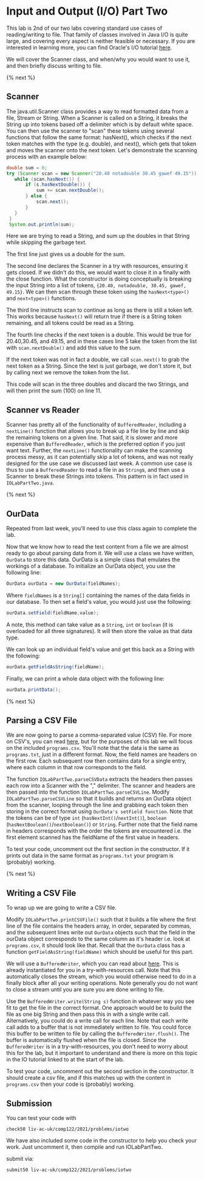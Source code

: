 # Input and Output (I/O) Part Two

This lab is 2nd of our two labs covering standard use cases of reading/writing to file. That family of classes involved in Java I/O is quite large, and covering every aspect is
neither feasible or necessary. If you are interested in learning more, you can find Oracle's I/O tutorial [here](https://docs.oracle.com/javase/tutorial/essential/io/).

We will cover the Scanner class, and when/why you would want to use it, and then briefly discuss writing to file.

{% next %}


## Scanner
The java.util.Scanner class provides a way to read formatted data from a file, Stream or String. When a Scanner is called on a String, it breaks the String
up into tokens based off a delimiter which is by default white space. You can then use the scanner to "scan" these tokens using several functions that follow the same format:
hasNext<type>(), which checks if the next token matches with the type (e.g. double), and next<type>(), which gets that token and moves the scanner onto the next token.
Let's demonstrate the scanning process with an example below:

```java
double sum = 0;    
try (Scanner scan = new Scanner("20.40 notadouble 30.45 gawef 49.15")) {
   while (scan.hasNext()) {
       if (s.hasNextDouble()) {
           sum += scan.nextDouble();
       } else {
           scan.next();
       }   
   }
 }
 System.out.println(sum);
```


Here we are trying to read a String, and sum up the doubles in that String while skipping the garbage text.


The first line just gives us a double for the sum.

The second line declares the Scanner in a try with resources, ensuring it gets closed. If we didn't do this, we would want to close it in a finally with the close function.
What the constructor is doing conceptually is breaking the input String into a list of tokens, `{20.40, notadouble, 30.45, gawef, 49.15}`.
We can then scan through these token using the `hasNext<type>()` and `next<type>()` functions.

The third line instructs scan to continue as long as there is still a token left. This works because `hasNext()` will return true if there is a String token remaining,
and all tokens could be read as a String. 

The fourth line checks if the next token is a double. This would be true for 20.40,30.45, and 49.15, and in these cases line 5 take the token from the list 
with `scan.nextDouble()` and add this value to the sum.

If the next token was not in fact a double, we call `scan.next()` to grab the next token as a String. Since the text is just garbage, we don't store it, but by calling
next we remove the token from the list.

This code will scan in the three doubles and discard the two Strings, and will then print the sum (100) on line 11.

## Scanner vs Reader

Scanner has pretty all of the functionality of `BufferedReader`, including a `nextLine()` function that allows you to break up a file line by line and skip the remaining tokens on
a given line. That said, it is slower and more expensive than `BufferedReader`, which is the preferred option if you just want text. Further, the `nextLine()` functionality
can make the scanning process messy, as it can potentially skip a lot of tokens, and was not really designed for the use case we discussed last week. A common
use case is thus to use a `BufferedReader` to read a file in as `String`s, and then use a Scanner to break these Strings into tokens. This pattern is in fact
used in `IOLabPartTwo.java`.

{% next %}

## OurData
Repeated from last week, you'll need to use this class again to complete the lab. 

Now that we know how to read the text content from a file we are almost ready to go about parsing data from it. We will use a class we have written, `OurData` to store this data. OurData is a simple class that emulates the workings of a database. To initialize an OurData object, you use the following line:
```java
OurData ourData = new OurData(fieldNames);
```
Where `fieldNames` is a `String[]` containing the names of the data fields in our database.
To then set a field's value, you would just use the following:
```java
ourData.setField(fieldName,value);
```
A note, this method can take value as a `String`, `int` or `boolean` (it is overloaded for all three signatures). It will then store the value as that data type. 

We can look up an individual field's value and get this back as a String with the following:
```java
ourData.getFieldAsString(fieldName);
```

Finally, we can print a whole data object with the following line:
```java
ourData.printData();
```


{% next %}

## Parsing a CSV File
We are now going to parse a comma-separated value (CSV) file. For more on CSV's, you can read [here](https://en.wikipedia.org/wiki/Comma-separated_values), but for
the purposes of this lab we will focus on the included `programs.csv`. You'll note that the data is the same as `programs.txt`, just in a different format. Now,
the field names are headers on the first row. Each subsequent row then contains data for a single entry, where each column in that row corresponds to
the field. 

The function `IOLabPartTwo.parseCSVData` extracts the headers then passes each row into a Scanner with the "," delimiter. The scanner and headers are
then passed into the function `IOLabPartTwo.parseCSVLine`. Modify `IOLabPartTwo.parseCSVLine` so that it builds and returns an OurData object
from the scanner, looping through the line and grabbing each token then storing in the correct format using `OurData's setField function`. Note that
the tokens can be of type `int` (`hasNextInt()`/`nextInt()`), `boolean` (`hasNextBoolean()`/`nextBoolean()`) or `String`. Further note that the field name in headers
corresponds with the order the tokens are encountered i.e. the first element scanned has the fieldName of the first value in headers.

To test your code, uncomment out the first section in the constructor. If it prints out data in the same format as `programs.txt` your program is (probably) working.



{% next %}

## Writing a CSV File
To wrap up we are going to write a CSV file. 

Modify `IOLabPartTwo.printCSVFile()` such that it builds a file where the first line of the file contains the headers array, in order, separated by commas, and the
subsequent lines write out `OurData` objects such that the field in the ourData object corresponds to the same column as it's header i.e. look at `programs.csv`, it should
look like that. Recall that the `OurData` class has a function `getFieldAsString(fieldName)` which should be useful for this part.

We will use a `BufferedWriter`, which you can read about [here](https://docs.oracle.com/javase/7/docs/api/java/io/BufferedWriter.html). This is already instantiated for you 
in a try-with-resources call. Note that this automatically closes the stream, which you would otherwise
need to do in a finally block after all your writing operations. Note generally you do not want to close a stream until you are sure you are done writing to file.

Use the `BufferedWriter.write(String s)` function in whatever way you see fit to get the file in the correct format. One approach
would be to build the file as one big String and then pass this in with a single write call. Alternatively, you could do a write call for each line. Note that
each write call adds to a buffer that is not immediately written to file. You could force this buffer to be written to file by calling the `BufferedWriter.flush()`. The buffer
is automatically flushed when the file is closed. Since the `BufferedWriter` is in a try-with-resources, you don't need to worry about this for the lab, but it important
to understand and there is more on this topic in the IO tutorial linked to at the start of the lab.

To test your code, uncomment out the second section in the constructor. It should create a csv file, and if this matches up with the content in `programs.csv`
then your code is (probably) working.


## Submission
You can test your code with 

```
check50 liv-ac-uk/comp122/2021/problems/iotwo
```

We have also included some code in the constructor to help you check your work. Just uncomment it, then compile and run IOLabPartTwo.

submit via:

```
submit50 liv-ac-uk/comp122/2021/problems/iotwo
```
